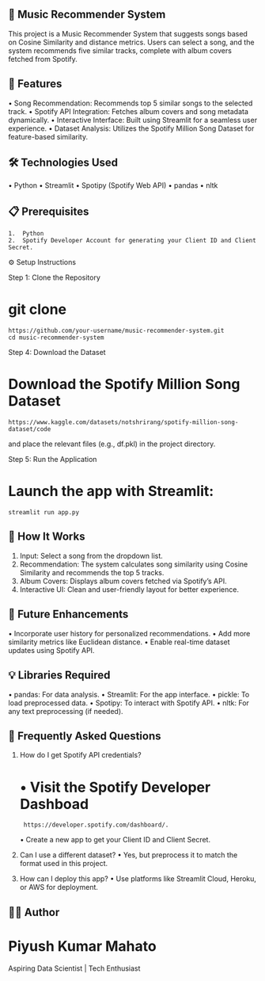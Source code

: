 ## 🎵 Music Recommender System

This project is a Music Recommender System that suggests songs based on Cosine Similarity and distance metrics. Users can select a song, and the system recommends five similar tracks, complete with album covers fetched from Spotify.

## 🚀 Features
•	Song Recommendation: Recommends top 5 similar songs to the selected track.
•	Spotify API Integration: Fetches album covers and song metadata dynamically.
•	Interactive Interface: Built using Streamlit for a seamless user experience.
•	Dataset Analysis: Utilizes the Spotify Million Song Dataset for feature-based similarity.

## 🛠 Technologies Used
•	Python
•	Streamlit
•	Spotipy (Spotify Web API)
•	pandas
•	nltk

## 📋 Prerequisites
	1.	Python
	2.	Spotify Developer Account for generating your Client ID and Client Secret.

⚙️ Setup Instructions

Step 1: Clone the Repository

# git clone 
	https://github.com/your-username/music-recommender-system.git  
	cd music-recommender-system  

Step 4: Download the Dataset

# Download the Spotify Million Song Dataset
	https://www.kaggle.com/datasets/notshrirang/spotify-million-song-dataset/code
and place the relevant files (e.g., df.pkl) in the project directory.

Step 5: Run the Application

# Launch the app with Streamlit:
	streamlit run app.py  

## 🌟 How It Works
1.	Input: Select a song from the dropdown list.
2.	Recommendation: The system calculates song similarity using Cosine Similarity and recommends the top 5 tracks.
3.	Album Covers: Displays album covers fetched via Spotify’s API.
4.	Interactive UI: Clean and user-friendly layout for better experience.

## 🚧 Future Enhancements
•	Incorporate user history for personalized recommendations.
•	Add more similarity metrics like Euclidean distance.
•	Enable real-time dataset updates using Spotify API.

## 💡 Libraries Required
•	pandas: For data analysis.
•	Streamlit: For the app interface.
•	pickle: To load preprocessed data.
•	Spotipy: To interact with Spotify API.
•	nltk: For any text preprocessing (if needed).

## 🙋 Frequently Asked Questions

1. How do I get Spotify API credentials?
	# •	Visit the Spotify Developer Dashboad
		https://developer.spotify.com/dashboard/.
	•	Create a new app to get your Client ID and Client Secret.

3. Can I use a different dataset?
	•	Yes, but preprocess it to match the format used in this project.

4. How can I deploy this app?
	•	Use platforms like Streamlit Cloud, Heroku, or AWS for deployment.

## 👨‍💻 Author

# Piyush Kumar Mahato
Aspiring Data Scientist | Tech Enthusiast
